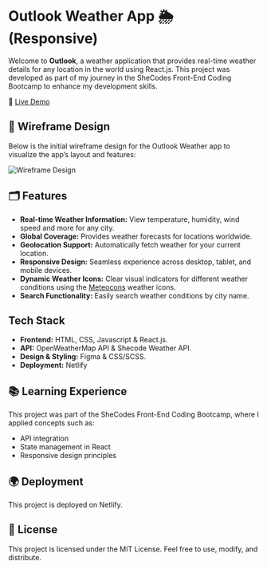 # Outlook Weather App 🌦️ (Responsive)

Welcome to **Outlook**, a weather application that provides real-time weather details for any location in the world using React.js. This project was developed as part of my journey in the SheCodes Front-End Coding Bootcamp to enhance my development skills.

🔗 [Live Demo](https://vix-weather-react.netlify.app/)

## 📐 Wireframe Design

Below is the initial wireframe design for the Outlook Weather app to visualize the app’s layout and features:

![Wireframe Design](./design/wireframe.png)

## 🗂️ Features

- **Real-time Weather Information:** View temperature, humidity, wind speed and more for any city.
- **Global Coverage:** Provides weather forecasts for locations worldwide.
- **Geolocation Support:** Automatically fetch weather for your current location.
- **Responsive Design:** Seamless experience across desktop, tablet, and mobile devices.
- **Dynamic Weather Icons:** Clear visual indicators for different weather conditions using the [Meteocons](https://github.com/basmilius/weather-icons?tab=readme-ov-file) weather icons.
- **Search Functionality:** Easily search weather conditions by city name.

## Tech Stack

- **Frontend:** HTML, CSS, Javascript & React.js.
- **API:** OpenWeatherMap API & Shecode Weather API.
- **Design & Styling:** Figma & CSS/SCSS.
- **Deployment:** Netlify

## 📚 Learning Experience

This project was part of the SheCodes Front-End Coding Bootcamp, where I applied concepts such as:

- API integration
- State management in React
- Responsive design principles

## 🌍 Deployment

This project is deployed on Netlify.

## 📝 License

This project is licensed under the MIT License. Feel free to use, modify, and distribute.
